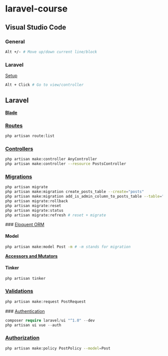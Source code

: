 # laravel-course

## Visual Studio Code

### General

```bash
Alt +/- # Move up/down current line/block
```

### Laravel

[Setup](https://medium.com/@rohan_krishna/how-to-setup-visual-studio-code-for-laravel-php-276643c3013c)

```bash
Alt + Click # Go to view/controller
```

## Laravel

**[Blade](https://laravel.com/docs/master/blade)**

### [Routes](https://laravel.com/docs/master/routing)

```bash
php artisan route:list
```

### [Controllers](https://laravel.com/docs/master/controllers)

```bash
php artisan make:controller AnyController
php artisan make:controller --resource PostsController
```

### [Migrations](https://laravel.com/docs/master/migrations)

```bash
php artisan migrate
php artisan make:migration create_posts_table --create="posts"
php artisan make:migration add_is_admin_column_to_posts_table --table="posts"
php artisan migrate:rollback
php artisan migrate:reset
php artisan migrate:status
php artisan migrate:refresh # reset + migrate
```

### [Eloquent ORM](https://laravel.com/docs/master/eloquent)

#### Model

```bash
php artisan make:model Post -m # -m stands for migration
```

**[Accessors and Mutators](https://laravel.com/docs/master/eloquent-mutators)**

#### Tinker

```bash
php artisan tinker
```

### [Validations](https://laravel.com/docs/master/validation)

```bash
php artisan make:request PostRequest
```

### [Authentication](https://laravel.com/docs/6.x/authentication)

```php
composer require laravel/ui "^1.0" --dev
php artisan ui vue --auth
```

### [Authorization](https://laravel.com/docs/6.x/authorization)

```bash
php artisan make:policy PostPolicy --model=Post
```

